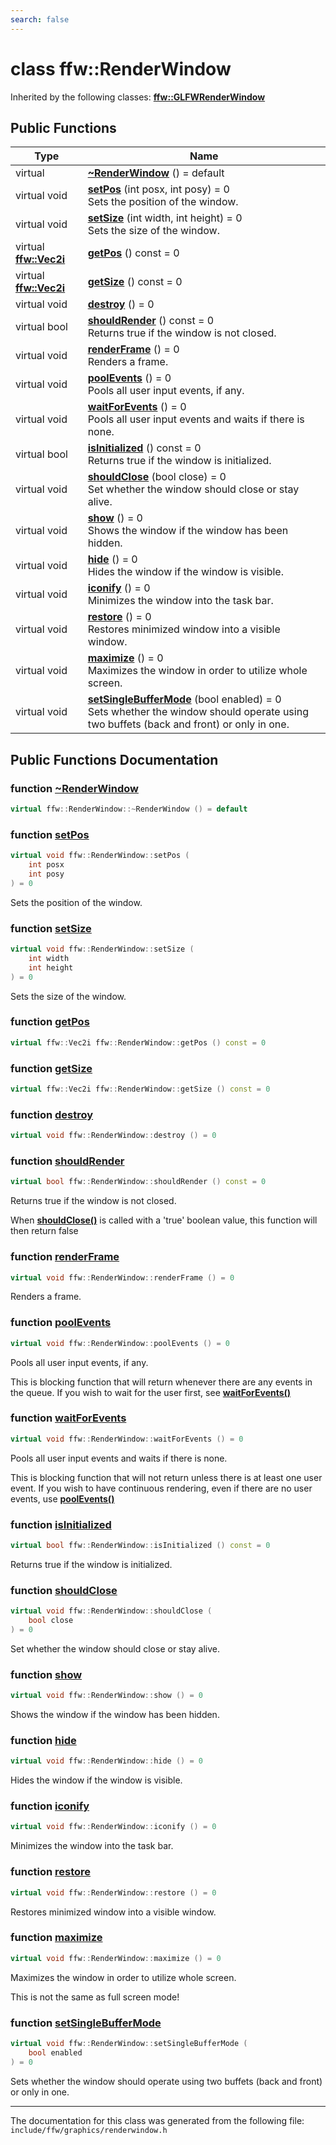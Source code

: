 ```yaml
---
search: false
---
```


# class ffw::RenderWindow



Inherited by the following classes: **[ffw::GLFWRenderWindow](classffw_1_1_g_l_f_w_render_window.md)**

## Public Functions

|Type|Name|
|-----|-----|
|virtual |[**~RenderWindow**](classffw_1_1_render_window.md#1a0c1ec1126da519d82a2281cbf9c8736a) () = default |
|virtual void|[**setPos**](classffw_1_1_render_window.md#1a555c078b31cabb0093fe2775949617a1) (int posx, int posy) = 0<br>Sets the position of the window. |
|virtual void|[**setSize**](classffw_1_1_render_window.md#1a5e8e8ff90cc10668fd094f014a1d4443) (int width, int height) = 0<br>Sets the size of the window. |
|virtual **[ffw::Vec2i](group__math_.md#ga8ac6bae8a24d96d0223a29ecfff14570)**|[**getPos**](classffw_1_1_render_window.md#1aa315da9361cd782570780a3cc2c774af) () const = 0|
|virtual **[ffw::Vec2i](group__math_.md#ga8ac6bae8a24d96d0223a29ecfff14570)**|[**getSize**](classffw_1_1_render_window.md#1a595588b6d95c29495cd0928e8af747ca) () const = 0|
|virtual void|[**destroy**](classffw_1_1_render_window.md#1aa2da20ab3804b6087420b48c8eb18736) () = 0|
|virtual bool|[**shouldRender**](classffw_1_1_render_window.md#1a1ebad2106b42ec4f771a69bc3a3fb082) () const = 0<br>Returns true if the window is not closed. |
|virtual void|[**renderFrame**](classffw_1_1_render_window.md#1adca1e202f3dc76ab2423090551676a3c) () = 0<br>Renders a frame. |
|virtual void|[**poolEvents**](classffw_1_1_render_window.md#1ab804b9ad96a1c7c1b21d90860f01e01c) () = 0<br>Pools all user input events, if any. |
|virtual void|[**waitForEvents**](classffw_1_1_render_window.md#1ae421509ca35010cbd7db71f8c11946ca) () = 0<br>Pools all user input events and waits if there is none. |
|virtual bool|[**isInitialized**](classffw_1_1_render_window.md#1a72fc237b45f777dd7f4dbeb014b0b616) () const = 0<br>Returns true if the window is initialized. |
|virtual void|[**shouldClose**](classffw_1_1_render_window.md#1a8aa07a645357b06812e23fa06bee8076) (bool close) = 0<br>Set whether the window should close or stay alive. |
|virtual void|[**show**](classffw_1_1_render_window.md#1ab8eb2be9cfb3aefc8dffdb1228482d6a) () = 0<br>Shows the window if the window has been hidden. |
|virtual void|[**hide**](classffw_1_1_render_window.md#1ae2a8b392e2537be361ee7c1eea547e31) () = 0<br>Hides the window if the window is visible. |
|virtual void|[**iconify**](classffw_1_1_render_window.md#1a7544a3014cddfcce5a51b44a82efaa73) () = 0<br>Minimizes the window into the task bar. |
|virtual void|[**restore**](classffw_1_1_render_window.md#1a5d09d206980971cf8640360ac331730d) () = 0<br>Restores minimized window into a visible window. |
|virtual void|[**maximize**](classffw_1_1_render_window.md#1aed21fdd74781cf3cc44fd11c7da0c17a) () = 0<br>Maximizes the window in order to utilize whole screen. |
|virtual void|[**setSingleBufferMode**](classffw_1_1_render_window.md#1aaf2199e736ae4006c75d1564d8dcb402) (bool enabled) = 0<br>Sets whether the window should operate using two buffets (back and front) or only in one. |


## Public Functions Documentation

### function <a id="1a0c1ec1126da519d82a2281cbf9c8736a" href="#1a0c1ec1126da519d82a2281cbf9c8736a">~RenderWindow</a>

```cpp
virtual ffw::RenderWindow::~RenderWindow () = default
```



### function <a id="1a555c078b31cabb0093fe2775949617a1" href="#1a555c078b31cabb0093fe2775949617a1">setPos</a>

```cpp
virtual void ffw::RenderWindow::setPos (
    int posx
    int posy
) = 0
```

Sets the position of the window. 


### function <a id="1a5e8e8ff90cc10668fd094f014a1d4443" href="#1a5e8e8ff90cc10668fd094f014a1d4443">setSize</a>

```cpp
virtual void ffw::RenderWindow::setSize (
    int width
    int height
) = 0
```

Sets the size of the window. 


### function <a id="1aa315da9361cd782570780a3cc2c774af" href="#1aa315da9361cd782570780a3cc2c774af">getPos</a>

```cpp
virtual ffw::Vec2i ffw::RenderWindow::getPos () const = 0
```



### function <a id="1a595588b6d95c29495cd0928e8af747ca" href="#1a595588b6d95c29495cd0928e8af747ca">getSize</a>

```cpp
virtual ffw::Vec2i ffw::RenderWindow::getSize () const = 0
```



### function <a id="1aa2da20ab3804b6087420b48c8eb18736" href="#1aa2da20ab3804b6087420b48c8eb18736">destroy</a>

```cpp
virtual void ffw::RenderWindow::destroy () = 0
```



### function <a id="1a1ebad2106b42ec4f771a69bc3a3fb082" href="#1a1ebad2106b42ec4f771a69bc3a3fb082">shouldRender</a>

```cpp
virtual bool ffw::RenderWindow::shouldRender () const = 0
```

Returns true if the window is not closed. 

When **[shouldClose()](classffw_1_1_render_window.md#1a8aa07a645357b06812e23fa06bee8076)** is called with a 'true' boolean value, this function will then return false 

### function <a id="1adca1e202f3dc76ab2423090551676a3c" href="#1adca1e202f3dc76ab2423090551676a3c">renderFrame</a>

```cpp
virtual void ffw::RenderWindow::renderFrame () = 0
```

Renders a frame. 


### function <a id="1ab804b9ad96a1c7c1b21d90860f01e01c" href="#1ab804b9ad96a1c7c1b21d90860f01e01c">poolEvents</a>

```cpp
virtual void ffw::RenderWindow::poolEvents () = 0
```

Pools all user input events, if any. 

This is blocking function that will return whenever there are any events in the queue. If you wish to wait for the user first, see **[waitForEvents()](classffw_1_1_render_window.md#1ae421509ca35010cbd7db71f8c11946ca)** 

### function <a id="1ae421509ca35010cbd7db71f8c11946ca" href="#1ae421509ca35010cbd7db71f8c11946ca">waitForEvents</a>

```cpp
virtual void ffw::RenderWindow::waitForEvents () = 0
```

Pools all user input events and waits if there is none. 

This is blocking function that will not return unless there is at least one user event. If you wish to have continuous rendering, even if there are no user events, use **[poolEvents()](classffw_1_1_render_window.md#1ab804b9ad96a1c7c1b21d90860f01e01c)** 

### function <a id="1a72fc237b45f777dd7f4dbeb014b0b616" href="#1a72fc237b45f777dd7f4dbeb014b0b616">isInitialized</a>

```cpp
virtual bool ffw::RenderWindow::isInitialized () const = 0
```

Returns true if the window is initialized. 


### function <a id="1a8aa07a645357b06812e23fa06bee8076" href="#1a8aa07a645357b06812e23fa06bee8076">shouldClose</a>

```cpp
virtual void ffw::RenderWindow::shouldClose (
    bool close
) = 0
```

Set whether the window should close or stay alive. 


### function <a id="1ab8eb2be9cfb3aefc8dffdb1228482d6a" href="#1ab8eb2be9cfb3aefc8dffdb1228482d6a">show</a>

```cpp
virtual void ffw::RenderWindow::show () = 0
```

Shows the window if the window has been hidden. 


### function <a id="1ae2a8b392e2537be361ee7c1eea547e31" href="#1ae2a8b392e2537be361ee7c1eea547e31">hide</a>

```cpp
virtual void ffw::RenderWindow::hide () = 0
```

Hides the window if the window is visible. 


### function <a id="1a7544a3014cddfcce5a51b44a82efaa73" href="#1a7544a3014cddfcce5a51b44a82efaa73">iconify</a>

```cpp
virtual void ffw::RenderWindow::iconify () = 0
```

Minimizes the window into the task bar. 


### function <a id="1a5d09d206980971cf8640360ac331730d" href="#1a5d09d206980971cf8640360ac331730d">restore</a>

```cpp
virtual void ffw::RenderWindow::restore () = 0
```

Restores minimized window into a visible window. 


### function <a id="1aed21fdd74781cf3cc44fd11c7da0c17a" href="#1aed21fdd74781cf3cc44fd11c7da0c17a">maximize</a>

```cpp
virtual void ffw::RenderWindow::maximize () = 0
```

Maximizes the window in order to utilize whole screen. 

This is not the same as full screen mode! 

### function <a id="1aaf2199e736ae4006c75d1564d8dcb402" href="#1aaf2199e736ae4006c75d1564d8dcb402">setSingleBufferMode</a>

```cpp
virtual void ffw::RenderWindow::setSingleBufferMode (
    bool enabled
) = 0
```

Sets whether the window should operate using two buffets (back and front) or only in one. 




----------------------------------------
The documentation for this class was generated from the following file: `include/ffw/graphics/renderwindow.h`
